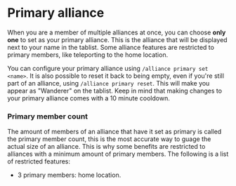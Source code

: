 # Primary alliance

When you are a member of multiple alliances at once, you can choose **only one** to set as your primary alliance.
This is the alliance that will be displayed next to your name in the tablist.
Some alliance features are restricted to primary members, like teleporting to the home location.

You can configure your primary alliance using `/alliance primary set <name>`.
It is also possible to reset it back to being empty, even if you're still part of an alliance, using `/alliance primary reset`.
This will make you appear as "Wanderer" on the tablist.
Keep in mind that making changes to your primary alliance comes with a 10 minute cooldown.

### Primary member count

The amount of members of an alliance that have it set as primary is called the primary member count,
this is the most accurate way to guage the actual size of an alliance.
This is why some benefits are restricted to alliances with a minimum amount of primary members.
The following is a list of restricted features:

- 3 primary members: home location.
